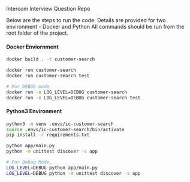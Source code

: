 Intercom Interview Question Repo

Below are the steps to run the code. Details are provided for two environment - Docker and Python
All commands should be run from the root folder of the project.

#### Docker Enviornment
```bash
docker build . -t customer-search

docker run customer-search
docker run customer-search test

# For DEBUG mode
docker run -e LOG_LEVEL=DEBUG customer-search
docker run -e LOG_LEVEL=DEBUG customer-search test
```

#### Python3 Environment
```bash
python3 -m venv .envs/ic-customer-search
source .envs/ic-customer-search/bin/activate
pip install -r requirements.txt

python app/main.py
python -m unittest discover -s app

# For Debug Mode,
LOG_LEVEL=DEBUG python app/main.py
LOG_LEVEL=DEBUG python -m unittest discover -s app
```

